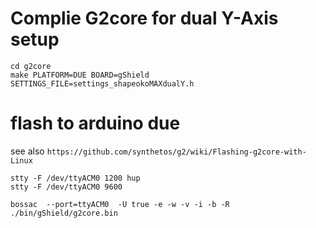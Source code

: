 # Complie G2core for dual Y-Axis setup
```
cd g2core
make PLATFORM=DUE BOARD=gShield SETTINGS_FILE=settings_shapeokoMAXdualY.h
```

# flash to arduino due
see also `https://github.com/synthetos/g2/wiki/Flashing-g2core-with-Linux`
```
stty -F /dev/ttyACM0 1200 hup
stty -F /dev/ttyACM0 9600

bossac  --port=ttyACM0  -U true -e -w -v -i -b -R ./bin/gShield/g2core.bin

```

